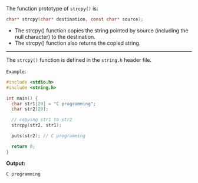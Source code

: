 The function prototype of `strcpy()` is:
~~~c
char* strcpy(char* destination, const char* source);
~~~
- The strcpy() function copies the string pointed by source (including the null character) to the destination.
- The strcpy() function also returns the copied string.

---
The `strcpy()` function is defined in the `string.h` header file.

`Example`:
~~~c
#include <stdio.h>
#include <string.h>

int main() {
  char str1[20] = "C programming";
  char str2[20];

  // copying str1 to str2
  strcpy(str2, str1);

  puts(str2); // C programming

  return 0;
}
~~~
**Output:**
~~~
C programming
~~~
